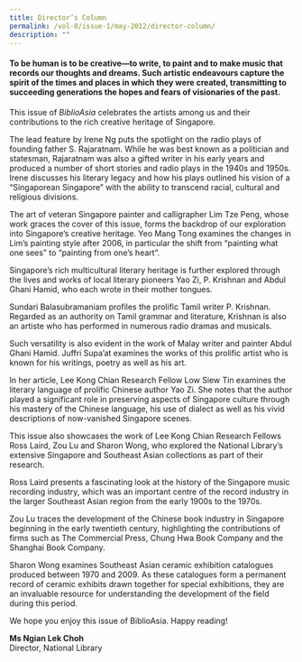 ```yaml
---
title: Director’s Column
permalink: /vol-8/issue-1/may-2012/director-column/
description: ""
---
```

####  To be human is to be creative—to write, to paint and to make music that records our thoughts and dreams. Such artistic endeavours capture the spirit of the times and places in which they were created, transmitting to succeeding generations the hopes and fears of visionaries of the past.

This issue of *BiblioAsia* celebrates the artists among us and their contributions to the rich creative heritage of Singapore.

The lead feature by Irene Ng puts the spotlight on the radio plays of founding father S. Rajaratnam. While he was best known as a politician and statesman, Rajaratnam was also a gifted writer in his early years and produced a number of short stories and radio plays in the 1940s and 1950s. Irene discusses his literary legacy and how his plays outlined his vision of a “Singaporean Singapore” with the ability to transcend racial, cultural and religious divisions.

The art of veteran Singapore painter and calligrapher Lim Tze Peng, whose work graces the cover of this issue, forms the backdrop of our exploration into Singapore’s creative heritage. Yeo Mang Tong examines the changes in Lim’s painting style after 2006, in particular the shift from “painting what one sees” to “painting from one’s heart”.

Singapore’s rich multicultural literary heritage is further explored through the lives and works of local literary pioneers Yao Zi, P. Krishnan and Abdul Ghani Hamid, who each wrote in their mother tongues.

Sundari Balasubramaniam profiles the prolific Tamil writer P. Krishnan. Regarded as an authority on Tamil grammar and literature, Krishnan is also an artiste who has performed in numerous radio dramas and musicals.

Such versatility is also evident in the work of Malay writer and painter Abdul Ghani Hamid. Juffri Supa’at examines the works of this prolific artist who is known for his writings, poetry as well as his art.

In her article, Lee Kong Chian Research Fellow Low Siew Tin examines the literary language of prolific Chinese author Yao Zi. She notes that the author played a significant role in preserving aspects of Singapore culture through his mastery of the Chinese language, his use of dialect as well as his vivid descriptions of now-vanished Singapore scenes.

This issue also showcases the work of Lee Kong Chian Research Fellows Ross Laird, Zou Lu and Sharon Wong, who explored the National Library’s extensive Singapore and Southeast Asian collections as part of their research.

Ross Laird presents a fascinating look at the history of the Singapore music recording industry, which was an important centre of the record industry in the larger Southeast Asian region from the early 1900s to the 1970s.

Zou Lu traces the development of the Chinese book industry in Singapore beginning in the early twentieth century, highlighting the contributions of firms such as The Commercial Press, Chung Hwa Book Company and the Shanghai Book Company.

Sharon Wong examines Southeast Asian ceramic exhibition catalogues produced between 1970 and 2009. As these catalogues form a permanent record of ceramic exhibits drawn together for special exhibitions, they are an invaluable resource for understanding the development of the field during this period.

We hope you enjoy this issue of BiblioAsia. Happy reading!

<b>Ms Ngian Lek Choh</b><br> Director, National Library




